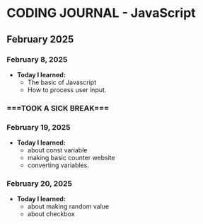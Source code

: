 # CODING JOURNAL - JavaScript

## February 2025
### February 8, 2025
- **Today I learned:** 
  - The basic of Javascript
  - How to process user input.

### ===TOOK A SICK BREAK===

### February 19, 2025
- **Today I learned:** 
  - about const variable
  - making basic counter website
  - converting variables.

### February 20, 2025
- **Today I learned:** 
  - about making random value
  - about checkbox